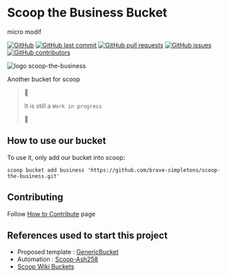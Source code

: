 # Scoop the Business Bucket

micro modif

[![GitHub](https://img.shields.io/github/license/brave-simpletons/scoop-the-business)](https://github.com/brave-simpletons/scoop-the-business/blob/main/LICENSE)
[![GitHub last commit](https://img.shields.io/github/last-commit/brave-simpletons/scoop-the-business/main?logo=git&logoColor=white)](https://github.com/brave-simpletons/scoop-the-business/commits/main)
[![GitHub pull requests](https://img.shields.io/github/issues-pr/brave-simpletons/scoop-the-business)](https://github.com/brave-simpletons/scoop-the-business/pulls)
[![GitHub issues](https://img.shields.io/github/issues/brave-simpletons/scoop-the-business)](https://github.com/brave-simpletons/scoop-the-business/issues)
[![GitHub contributors](https://img.shields.io/github/contributors-anon/brave-simpletons/scoop-the-business)](https://github.com/brave-simpletons/scoop-the-business)

![logo scoop-the-business](images/scoop-the-business.png)

Another bucket for scoop

> :construction:
>
> It is still a `Work in progress`
>
> :construction:

## How to use our bucket

To use it, only add our bucket into scoop:

`scoop bucket add business 'https://github.com/brave-simpletons/scoop-the-business.git'`

## Contributing

Follow [How to Contribute](.github/CONTRIBUTING.md) page

## References used to start this project

- Proposed template : [GenericBucket](https://github.com/Ash258/GenericBucket)
- Automation : [Scoop-Ash258](https://github.com/Ash258/Scoop-Ash258)
- [Scoop Wiki Buckets](https://github.com/lukesampson/scoop/wiki/Buckets)
